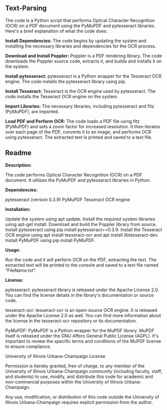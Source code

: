 ## Text-Parsing


The code is a Python script that performs Optical Character Recognition (OCR) on a PDF document using the PyMuPDF and pytesseract libraries. Here's a brief explanation of what the code does:

**Install Dependencies:** The code begins by updating the system and installing the necessary libraries and dependencies for the OCR process.

**Download and Install Poppler:** Poppler is a PDF rendering library. The code downloads the Poppler source code, extracts it, and builds and installs it on the system.

**Install pytesseract:** pytesseract is a Python wrapper for the Tesseract OCR engine. The code installs the pytesseract library using pip.

**Install Tesseract:** Tesseract is the OCR engine used by pytesseract. The code installs the Tesseract OCR engine on the system.

**Import Libraries:** The necessary libraries, including pytesseract and fitz (PyMuPDF), are imported.

**Load PDF and Perform OCR:** The code loads a PDF file using fitz (PyMuPDF) and sets a zoom factor for increased resolution. It then iterates over each page of the PDF, converts it to an image, and performs OCR using pytesseract. The extracted text is printed and saved to a text file.


## Readme

**Description:**

The code performs Optical Character Recognition (OCR) on a PDF document.
It utilizes the PyMuPDF and pytesseract libraries in Python.

**Dependencies:**

pytesseract (version 0.3.9)
PyMuPDF
Tesseract OCR engine

**Installation:**

Update the system using apt update.
Install the required system libraries using apt-get install.
Download and build the Poppler library from source.
Install pytesseract using pip install pytesseract==0.3.9.
Install the Tesseract OCR engine using apt install tesseract-ocr and apt install libtesseract-dev.
Install PyMuPDF using pip install PyMuPDF.

**Usage:**

Run the code and it will perform OCR on the PDF, extracting the text.
The extracted text will be printed to the console and saved to a text file named "FileName.txt".

**License:**

pytesseract: pytesseract library is released under the Apache License 2.0. You can find the license details in the library's documentation or source code.

tesseract-ocr: tesseract-ocr is an open-source OCR engine. It is released under the Apache License 2.0 as well. You can find more information about the license in the tesseract-ocr repository or its documentation.

PyMuPDF: PyMuPDF is a Python wrapper for the MuPDF library. MuPDF itself is released under the GNU Affero General Public License (AGPL). It's important to review the specific terms and conditions of the MuPDF license to ensure compliance.

University of Illinois Urbana-Champaign License

Permission is hereby granted, free of charge, to any member of the University of Illinois Urbana-Champaign community (including faculty, staff, and students) to use, modify, and distribute this code for academic and non-commercial purposes within the University of Illinois Urbana-Champaign.

Any use, modification, or distribution of this code outside the University of Illinois Urbana-Champaign requires explicit permission from the author.

